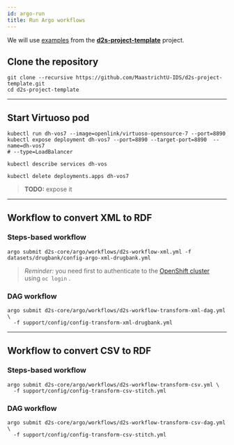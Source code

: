 ```yaml
---
id: argo-run
title: Run Argo workflows
---
```


We will use [examples](https://github.com/MaastrichtU-IDS/d2s-project-template/tree/master/datasets/drugbank) from the [**d2s-project-template**](https://github.com/MaastrichtU-IDS/d2s-project-template) project.

## Clone the repository

```shell
git clone --recursive https://github.com/MaastrichtU-IDS/d2s-project-template.git
cd d2s-project-template
```

---

## Start Virtuoso pod

```shell
kubectl run dh-vos7 --image=openlink/virtuoso-opensource-7 --port=8890
kubectl expose deployment dh-vos7 --port=8890 --target-port=8890  --name=dh-vos7
# --type=LoadBalancer

kubectl describe services dh-vos

kubectl delete deployments.apps dh-vos7
```

> **TODO:** expose it

---

## Workflow to convert XML to RDF

### Steps-based workflow

```shell
argo submit d2s-core/argo/workflows/d2s-workflow-xml.yml -f datasets/drugbank/config-argo-xml-drugbank.yml
```

> *Reminder:* you need first to authenticate to the [OpenShift cluster](https://app.dsri.unimaas.nl:8443/) using `oc login` .

### DAG workflow

```shell
argo submit d2s-core/argo/workflows/d2s-workflow-transform-xml-dag.yml \
  -f support/config/config-transform-xml-drugbank.yml
```

---

## Workflow to convert CSV to RDF

### Steps-based workflow

```shell
argo submit d2s-core/argo/workflows/d2s-workflow-transform-csv.yml \
  -f support/config/config-transform-csv-stitch.yml
```

### DAG workflow

```shell
argo submit d2s-core/argo/workflows/d2s-workflow-transform-csv-dag.yml \
  -f support/config/config-transform-csv-stitch.yml
```


